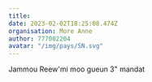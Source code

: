 ```yaml
---
title: 
date: 2023-02-02T18:25:08.474Z
organisation: More Anne 
author: 777002204
avatar: "/img/pays/SN.svg"
---
```


Jammou Reew'mi  moo gueun 3" mandat 